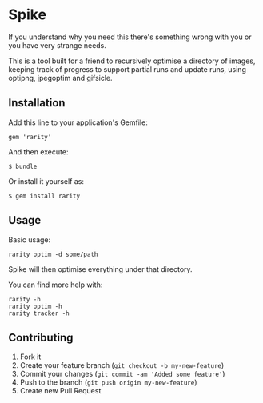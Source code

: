 # Spike

If you understand why you need this there's something wrong with you or you have very strange needs.

This is a tool built for a friend to recursively optimise a directory of images, keeping track of progress to support partial runs and update runs, using optipng, jpegoptim and gifsicle.

## Installation

Add this line to your application's Gemfile:

    gem 'rarity'

And then execute:

    $ bundle

Or install it yourself as:

    $ gem install rarity

## Usage

Basic usage:

    rarity optim -d some/path

Spike will then optimise everything under that directory.

You can find more help with:

    rarity -h
    rarity optim -h
    rarity tracker -h

## Contributing

1. Fork it
2. Create your feature branch (`git checkout -b my-new-feature`)
3. Commit your changes (`git commit -am 'Added some feature'`)
4. Push to the branch (`git push origin my-new-feature`)
5. Create new Pull Request
